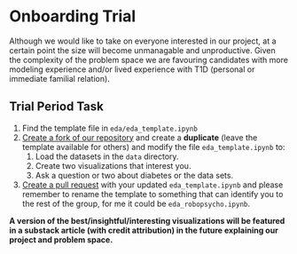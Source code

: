 # Onboarding Trial

Although we would like to take on everyone interested in our project, at a certain point the size will become unmanagable and unproductive. 
Given the complexity of the problem space we are favouring candidates with more modeling experience and/or lived experience with T1D (personal or immediate familial relation). 

## Trial Period Task

1. Find the template file in `eda/eda_template.ipynb`
2. [Create a fork of our repository](https://docs.github.com/en/pull-requests/collaborating-with-pull-requests/working-with-forks/fork-a-repo) and create a **duplicate** (leave the template available for others) and modify the file `eda_template.ipynb` to:
   1. Load the datasets in the `data` directory. 
   2. Create two visualizations that interest you.
   3. Ask a question or two about diabetes or the data sets. 
3. [Create a pull request](https://docs.github.com/en/pull-requests/collaborating-with-pull-requests/proposing-changes-to-your-work-with-pull-requests/creating-a-pull-request) with your updated `eda_template.ipynb` and please remember to rename the template to something that can identify you to the rest of the group, for me it could be `eda_robopsycho.ipynb`.

**A version of the best/insightful/interesting visualizations will be featured in a substack article (with credit attribution) in the future explaining our project and problem space.**


